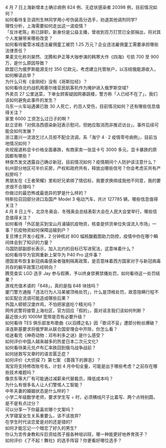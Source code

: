 4 月 7 日上海新增本土确诊病例 824 例、无症状感染者 20398 例，目前情况如何？  
如何看待复旦调剂生林同学用小号伪装高分选手，劝退其他调剂同学?  
理性分析，上海需要如何走出这一波疫情？  
「反诈老陈」称已辞职，新身份是公益主播，曾收到百万打赏已全部捐出，将对其个人发展带来哪些改变？  
如何看待蜜雪冰城违法雇佣童工被罚 1.25 万元？企业违法雇佣童工需要承担哪些法律责任？  
果麦文化称刘昊然、沈腾和尹正等大咖参演的韩寒大作《四海》亏损 700 至 900 万，是什么原因导致？  
欧盟已为俄罗斯能源支付 350 亿欧元，考虑建立托管账户，以冻结俄能源收入，如何解读此举？  
为什么只有《金刚经》没有《哥斯拉经》？  
如何看待北约战机用塞尔维亚民航客机作为掩护进入俄罗斯空域?  
外卖员 27 公里送菜，下单女顾客疑因网暴跳楼，警方称「人已经不在了」，我们该如何避免此事件的发生？  
乌东一火车站遇袭已致 30 人死亡，约百人受伤，目前情况如何？还有哪些信息值得关注？  
家里 6000 工资怎么过日子的啊 ?  
赵立坚称「对佩洛西感染新冠表示慰问，但她应取消而非推迟访台」，事件后续可能会如何发展？  
浙江嘉兴一流浪乞讨人员拒不配合流调，系「海宁 4 · 2 疫情零号病例」，目前当地情况如何？  
央视报道称显卡价格全面暴跌，有商家卖一张显卡亏 3000 多元，显卡暴跌的原因都有哪些？  
林俊杰发文透露自己确诊新冠，目前情况如何？疫情期间个人防护该注意什么？  
杭州部分地区可半价买房，产权和政府共有，释放出哪些信号？你会考虑买共有产权房吗？  
男朋友在《王者荣耀》里和好兄弟绑了情侣标，我要求换绑成我他不同意，我的要求很不合理吗？  
你做过的最恐怖或最诡异的梦是什么样的？  
特斯拉召回部分进口及国产 Model 3 电动汽车，共计 127785 辆，哪些信息值得关注？  
4 月 8 日上午，北京冬奥会、冬残奥会总结表彰大会在人民大会堂举行，哪些信息值得关注？  
如何看待「外区能买到宝山月浦镇抗疫物资，核查是供货单位失误流入市场」一事？抗疫物资如何保障运输到户？  
复旦博士开发小程序，2 分钟核对 800 幅核酸截图助力防控，疫情中你在哪个瞬间体会到了知识的力量？  
乌国防部副部长表示，加入北约的目标已写进宪法，这意味着什么？  
如何看待华为官网重新上架华为 P40 Pro 这件事？  
德国宣布恢复新冠病毒感染者强制隔离政策，是否意味着西方国家对于与新冠病毒共存的躺平政策已经转向？  
腾竞查实 LGD 选手 Jay 参与假赛，予以终身禁赛禁播处罚，如何看待这一处罚结果？  
游戏充值术语的「648」，真的是指 648 块钱吗？  
厦门警方通报「违法行为人冯某被顶格处罚」，什么是顶格处罚，故意隐瞒行程不如实配合流调可能造成哪些后果？  
外国人顿顿汉堡炸鸡，不怕把家底吃个精光吗？  
网传武警将接管上海社区，官方回应「假的」，面对谣言我们该如何判断？  
最近很火的 1000M 宽带是否有必要升级？  
如何看待 TES 俱乐部发布歌曲《以滔搏之名》因「歌词不妥」遭部分粉丝爆破？  
泽连斯基要求将俄罗斯从联合国安理会中开除，你怎么看？  
哈迷看完《神奇动物：邓布利多之谜》是什么感受？  
如何评价中国人越来越多的热爱日本二次元文化?  
如何看待美元兑卢布汇率跌回到俄乌战争战前？  
如何拯救写文章时的语言匮乏症？  
如何评价《大侦探 7》第七案 《蔷薇下的罪恶》？  
淘宝将支持修改账号名，计划 4 月中旬全量，可能是出于哪些考虑？之前存在哪些技术难题吗？  
像京东等大厂有可能通过减薪来代替裁员，降低成本吗？  
为什么有很多名人让人们警惕人工智能？  
中年夫妻的婚姻状态是什么样的？  
小学二年级数学老师，要求学生写 ÷ 时，必须横线尺子比着写、两个点特别圆，是不是有点过分？  
可以分享一下你最喜欢哪个文案吗？  
大学寝室女生关系重要么，该不该放弃?  
在学生时代谈恋爱是对的还是错的?  
如何才能忘记一个暗恋了好久的男生?  
你认为言传身教和斥巨资给孩子报各种培训班，哪一种能更好地养育孩子？  
如何评价《了不起！舞社》的选手阵容？你更看好哪位选手？  
